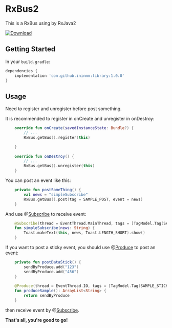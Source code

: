 RxBus2
=======
This is a RxBus using by RxJava2

[![Download](https://api.bintray.com/packages/ininmm/maven/RxBus2/images/download.svg)](https://bintray.com/ininmm/maven/RxBus2/_latestVersion)

## Getting Started

In your `build.gradle`:

```groovy
dependencies {
    implementation 'com.github.ininmm:library:1.0.0'
}
```

## Usage

Need to register and unregister before post something.

It is recommended to register in onCreate and unregister in onDestroy:
```kotlin
    override fun onCreate(savedInstanceState: Bundle?) {
        // ...
        RxBus.getBus().register(this)

    }
    
    override fun onDestroy() {
        // ...
        RxBus.getBus().unregister(this)
    }
```

You can post an event like this:
```kotlin
    private fun postSomeThing() {
        val news = "simpleSubscribe"
        RxBus.getBus().post(tag = SAMPLE_POST, event = news)
    }
```

And use @[Subscribe](/library/src/main/java/com/github/ininmm/library/annotation/Subscribe.kt) to receive event:
```kotlin
    @Subscribe(thread = EventThread.MainThread, tags = [TagModel.Tag(SAMPLE_POST)])
    fun simpleSubscribe(news: String) {
        Toast.makeText(this, news, Toast.LENGTH_SHORT).show()
    }
```

If you want to post a sticky event, you should use @[Produce](/library/src/main/java/com/github/ininmm/library/annotation/Produce.kt) to post an event:
```kotlin
    private fun postDataStick() {
        sendByProduce.add("123")
        sendByProduce.add("456")
    }
    
    @Produce(thread = EventThread.IO, tags = [TagModel.Tag(SAMPLE_STICK)])
    fun produceSample(): ArrayList<String> {
        return sendByProduce
    }
```
then receive event by @[Subscribe](/library/src/main/java/com/github/ininmm/library/annotation/Subscribe.kt).

**That's all, you're good to go!**